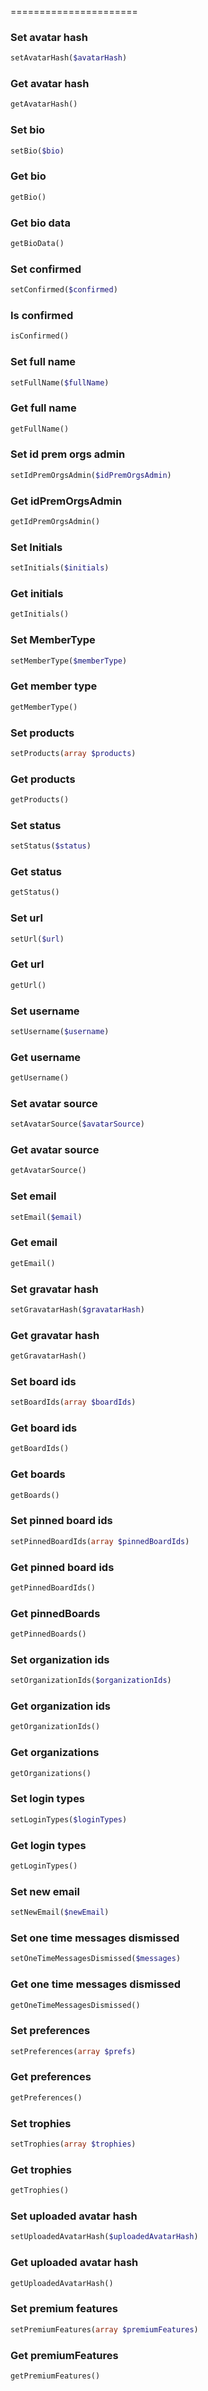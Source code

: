
======================

### Set avatar hash
```php
setAvatarHash($avatarHash)
```

### Get avatar hash
```php
getAvatarHash()
```

### Set bio
```php
setBio($bio)
```

### Get bio
```php
getBio()
```

### Get bio data
```php
getBioData()
```

### Set confirmed
```php
setConfirmed($confirmed)
```

### Is confirmed
```php
isConfirmed()
```

### Set full name
```php
setFullName($fullName)
```

### Get full name
```php
getFullName()
```

### Set id prem orgs admin
```php
setIdPremOrgsAdmin($idPremOrgsAdmin)
```

### Get idPremOrgsAdmin
```php
getIdPremOrgsAdmin()
```

### Set Initials
```php
setInitials($initials)
```

### Get initials
```php
getInitials()
```

### Set MemberType
```php
setMemberType($memberType)
```

### Get member type
```php
getMemberType()
```

### Set products
```php
setProducts(array $products)
```

### Get products
```php
getProducts()
```

### Set status
```php
setStatus($status)
```

### Get status
```php
getStatus()
```

### Set url
```php
setUrl($url)
```

### Get url
```php
getUrl()
```

### Set username
```php
setUsername($username)
```

### Get username
```php
getUsername()
```

### Set avatar source
```php
setAvatarSource($avatarSource)
```

### Get avatar source
```php
getAvatarSource()
```

### Set email
```php
setEmail($email)
```

### Get email
```php
getEmail()
```

### Set gravatar hash
```php
setGravatarHash($gravatarHash)
```

### Get gravatar hash
```php
getGravatarHash()
```

### Set board ids
```php
setBoardIds(array $boardIds)
```

### Get board ids
```php
getBoardIds()
```

### Get boards
```php
getBoards()
```

### Set pinned board ids
```php
setPinnedBoardIds(array $pinnedBoardIds)
```

### Get pinned board ids
```php
getPinnedBoardIds()
```

### Get pinnedBoards
```php
getPinnedBoards()
```

### Set organization ids
```php
setOrganizationIds($organizationIds)
```

### Get organization ids
```php
getOrganizationIds()
```

### Get organizations
```php
getOrganizations()
```

### Set login types
```php
setLoginTypes($loginTypes)
```

### Get login types
```php
getLoginTypes()
```

### Set new email
```php
setNewEmail($newEmail)
```

### Set one time messages dismissed
```php
setOneTimeMessagesDismissed($messages)
```

### Get one time messages dismissed
```php
getOneTimeMessagesDismissed()
```

### Set preferences
```php
setPreferences(array $prefs)
```

### Get preferences
```php
getPreferences()
```

### Set trophies
```php
setTrophies(array $trophies)
```

### Get trophies
```php
getTrophies()
```

### Set uploaded avatar hash
```php
setUploadedAvatarHash($uploadedAvatarHash)
```

### Get uploaded avatar hash
```php
getUploadedAvatarHash()
```

### Set premium features
```php
setPremiumFeatures(array $premiumFeatures)
```

### Get premiumFeatures
```php
getPremiumFeatures()
```

